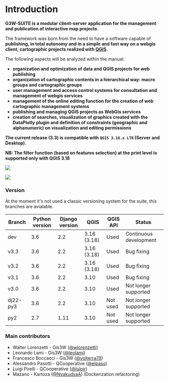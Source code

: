 # Introduction

**G3W-SUITE is a modular client-server application for the management and publication of interactive map projects.**

The framework was born from the need to have a software capable of **publishing, in total autonomy and in a simple and fast way on a webgis client, cartographic projects realized with [QGIS](https://qgis.org).**

The following aspects will be analyzed within the manual:
* **organization and optimization of data and QGIS projects for web publishing**
* **organization of cartographic contents in a hierarchical way: macro groups and cartographic groups**
* **user management and access control systems for consultation and management of webgis services**
* **management of the online editing function for the creation of web cartographic management systems**
* **publishing and managing QGIS projects as WebGis services**
* **creation of searches, visualization of graphics created with the DataPlotly plugin and definition of constraints (geographic and alphanumeric) on visualization and editing permissions**

**The current release (3.3) is compatible with `QGIS 3.16.x LTR` (Server and Desktop).**

**NB: The filter function (based on features selection) at the print level is supported only with QGIS 3.18**

![](images/manual/demo_qgis_project.png)

![](images/manual/demo_webgis_project.png)

### Version

At the moment it's not used a classic versioning system for the suite, this branches are avialable.

| Branch   | Python version | Django version | QGIS        | QGIS API | Status                 |
|----------|----------------|----------------|-------------|----------|------------------------|
| dev      | 3.6            | 2.2            | 3.16 (3.18) | Used     | Continuous development |
| v3.3     | 3.6            | 2.2            | 3.16 (3.18) | Used     | Bug fixing             |
| v3.2     | 3.6            | 2.2            | 3.16 (3.18) | Used     | Bug fixing             |
| v3.1     | 3.6            | 2.2            | 3.10        | Used     | Bug fixing             |
| v3.0     | 3.6            | 2.2            | 3.10        | Used     | Not longer supported   |
| dj22-py3 | 3.6            | 2.2            | 3.10        | Not used | Not longer supported   |
| py2      | 2.7            | 1.11           | 3.10        | Not used | Not longer supported   |        

### Main contributors
* Walter Lorenzetti - Gis3W ([@wlorenzetti](https://github.com/wlorenzetti))
* Leonardo Lami - Gis3W ([@leolami](https://github.com/leolami/))
* Francesco Boccacci - Gis3W ([@volterra79](https://github.com/volterra79))
* Alessandro Pasotti - QCooperative ([@elpaso](https://github.com/elpaso))
* Luigi Pirelli - QCooperative ([@luipir](https://github.com/luipir))
* Mazano - Kartoza ([@NyakudyaA](https://github.com/NyakudyaA)) (Dockerization refactoring)

